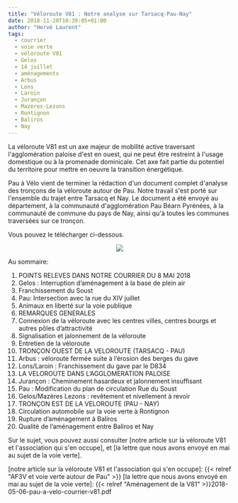 ```yaml
---
title: "Véloroute V81 : Notre analyse sur Tarsacq-Pau-Nay"
date: 2018-11-20T10:39:05+01:00
author: "Hervé Laurent"
tags:
  - courrier
  - voie verte
  - véloroute V81
  - Gelos
  - 14 juillet
  - aménagements
  - Arbus
  - Lons
  - Laroin
  - Jurançon
  - Mazères-Lezons
  - Rontignon
  - Baliros
  - Nay
---
```


La véloroute V81 est un axe majeur de mobilité active traversant l'agglomération
paloise d'est en ouest, qui ne peut être restreint à l'usage domestique ou
à la promenade dominicale. Cet axe fait partie du potentiel du territoire pour
mettre en oeuvre la transition énergétique.

Pau à Vélo vient de terminer la rédaction d'un document complet d'analyse des
tronçons de la véloroute autour de Pau. Notre travail s'est porté
sur l'ensemble du trajet entre Tarsacq et Nay. Le document a été envoyé au département,
à la communauté d'agglomération Pau Béarn Pyrénées, à la communauté de commune
du pays de Nay, ainsi qu'à toutes les communes traversées sur ce tronçon.

Vous pouvez le télécharger ci-dessous.

<p style="text-align: center">
<a href="courrier-pau-a-velo-v81-nov2018.pdf"><img src="analyse.jpg"></a>
</p>

Au sommaire:

1. POINTS RELEVES DANS NOTRE COURRIER DU 8 MAI 2018
  1. Gelos : Interruption d’aménagement à la base de plein air
  2. Franchissement du Soust
  3. Pau: Intersection avec la rue du XIV juillet
  4. Animaux en liberté sur la voie publique
2. REMARQUES GENERALES
  1. Connexion de la véloroute avec les centres villes, centres bourgs et autres pôles d’attractivité
  2. Signalisation et jalonnement de la véloroute
  3. Entretien de la véloroute
3. TRONÇON OUEST DE LA VELOROUTE (TARSACQ - PAU)
  1. Arbus : véloroute fermée suite à l’érosion des berges du gave
  2. Lons/Laroin : Franchissement du gave par le D834
4. LA VELOROUTE DANS L’AGGLOMERATION PALOISE
  1. Jurançon : Cheminement hasardeux et jalonnement insuffisant
  2. Pau : Modification du plan de circulation Rue du Soust
  3. Gelos/Mazères Lezons : revêtement et nivellement à revoir
5. TRONÇON EST DE LA VELOROUTE (PAU - NAY)
  1. Circulation automobile sur la voie verte à Rontignon
  2. Rupture d’aménagement à Baliros
  3. Qualité de l’aménagement entre Baliros et Nay
  
Sur le sujet, vous pouvez aussi consulter [notre article sur la véloroute V81 et
l'association qui s'en occupe], et [la lettre que nous avons 
envoyé en mai au sujet de la voie verte].

[notre article sur la véloroute V81 et l'association qui s'en occupe]: {{< relref "AF3V et voie verte autour de Pau" >}}
[la lettre que nous avons envoyé en mai au sujet de la voie verte]: {{< relref "Aménagement de la V81" >}}2018-05-06-pau-a-velo-courrier-v81.pdf
